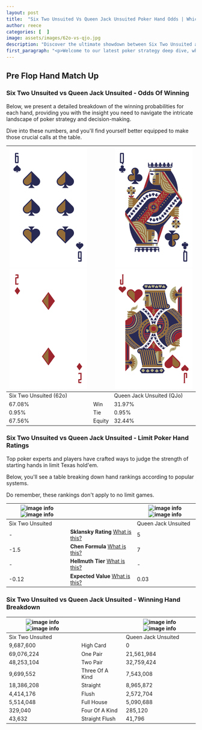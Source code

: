 ```yaml
---
layout: post
title:  "Six Two Unsuited Vs Queen Jack Unsuited Poker Hand Odds | Which Is The Better Hand In Poker? A Complete Guide"
author: reece
categories: [  ]
image: assets/images/62o-vs-qjo.jpg
description: "Discover the ultimate showdown between Six Two Unsuited and Queen Jack Unsuited in poker! Uncover the odds, strategies, and scenarios where one hand triumphs over the other. Get ready to up your poker game with this thrilling analysis."
first_paragraph: "<p>Welcome to our latest poker strategy deep dive, where we're pitting two distinct hands against each other in a high-stakes showdown: Six Two Unsuited vs Queen Jack Unsuited.</p><p>In the dynamic world of poker, every decision counts, and knowing which hand holds the upper hand is key to your success at the table.</p><p>In this article, we'll dissect these two hands, explore the scenarios where one dominates the other, and equip you with the knowledge to make strategic choices that can tip the odds in your favor.</p><p>Get ready to unravel the intriguing dynamics of these poker hands and elevate your game to new heights.</p>"
---
```




[comment]: # (sp0)

## Pre Flop Hand Match Up

<div class="table hand-ratings" markdown="1"> 



### Six Two Unsuited vs Queen Jack Unsuited - Odds Of Winning

Below, we present a detailed breakdown of the winning probabilities for each hand, providing you with the insight you need to navigate the intricate landscape of poker strategy and decision-making. 

Dive into these numbers, and you'll find yourself better equipped to make those crucial calls at the table.


    
| ![image info](assets/images/hand1/6.png) ![image info](assets/images/hand1/2o.png) |  | ![image info](assets/images/hand2/q.png) ![image info](assets/images/hand2/jo.png) |
| -------- | -------- | -------- |
| Six Two Unsuited (62o) |  | Queen Jack Unsuited (QJo) |
| 67.08% | Win | 31.97% |
| 0.95% | Tie | 0.95% |
| 67.56% | Equity | 32.44% |




[comment]: # (sp1)



### Six Two Unsuited vs Queen Jack Unsuited - Limit Poker Hand Ratings

Top poker experts and players have crafted ways to judge the strength of starting hands in limit Texas hold'em. 

Below, you'll see a table breaking down hand rankings according to popular systems. 

Do remember, these rankings don't apply to no limit games.


    
| ![image info](https://www.riverpairs.com/assets/images/hand1/6.png) ![image info](https://www.riverpairs.com/assets/images/hand1/2o.png) |  | ![image info](https://www.riverpairs.com/assets/images/hand2/q.png) ![image info](https://www.riverpairs.com/assets/images/hand2/jo.png) |
| -------- | -------- | -------- |
| Six Two Unsuited |  | Queen Jack Unsuited |
| - | **Sklansky Rating** [What is this?](/sklansky-rating-explained) | 5 |
| -1.5 | **Chen Formula** [What is this?](/chen-formula-explained) | 7 |
| - | **Hellmuth Tier** [What is this?](/Hellmuth-tier-explained) | - |
| -0.12 | **Expected Value** [What is this?](/expected-value-explained) | 0.03 |




[comment]: # (sp2)



### Six Two Unsuited vs Queen Jack Unsuited - Winning Hand Breakdown


    
| ![image info](https://www.riverpairs.com/assets/images/hand1/6.png) ![image info](https://www.riverpairs.com/assets/images/hand1/2o.png) |  | ![image info](https://www.riverpairs.com/assets/images/hand2/q.png) ![image info](https://www.riverpairs.com/assets/images/hand2/jo.png) |
| -------- | -------- | -------- |
| Six Two Unsuited |  | Queen Jack Unsuited |
| 9,687,600 | High Card | 0 |
| 69,076,224 | One Pair | 21,561,984 |
| 48,253,104 | Two Pair | 32,759,424 |
| 9,699,552 | Three Of A Kind | 7,543,008 |
| 18,386,208 | Straight | 8,965,872 |
| 4,414,176 | Flush | 2,572,704 |
| 5,514,048 | Full House | 5,090,688 |
| 329,040 | Four Of A Kind | 285,120 |
| 43,632 | Straight Flush | 41,796 |




[comment]: # (sp3)



</div>

[comment]: # (sp4)



[comment]: # (sp5)

